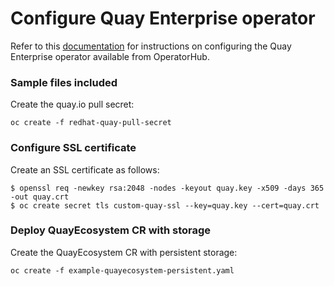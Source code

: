 # Configure Quay Enterprise operator

Refer to this [documentation] for instructions on configuring the Quay Enterprise operator available from OperatorHub.

### Sample files included

Create the quay.io pull secret:
```
oc create -f redhat-quay-pull-secret
```

### Configure SSL certificate

Create an SSL certificate as follows:
```
$ openssl req -newkey rsa:2048 -nodes -keyout quay.key -x509 -days 365 -out quay.crt
$ oc create secret tls custom-quay-ssl --key=quay.key --cert=quay.crt
```

### Deploy QuayEcosystem CR with storage

Create the QuayEcosystem CR with persistent storage:
```
oc create -f example-quayecosystem-persistent.yaml
```

[documentation]: https://access.redhat.com/documentation/en-us/red_hat_quay/3.3/html/deploy_red_hat_quay_on_openshift_with_quay_operator
